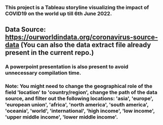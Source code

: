 ### This project is a Tableau storyline visualizing the impact of COVID19 on the world up till 6th June 2022.
## Data Source: https://ourworldindata.org/coronavirus-source-data (You can also the data extract file already present in the current repo.)
### A powerpoint presentation is also present to avoid unnecessary compilation time.
### Note: You might need to change the geographical role of the field 'location' to 'country/region', change the path of the data source, and filter out the following locations: 'asia', 'europe', 'european union', 'africa', 'north america', 'south america', 'oceania', 'world', 'international', 'high income', 'low income', 'upper middle income', 'lower middle income'.
